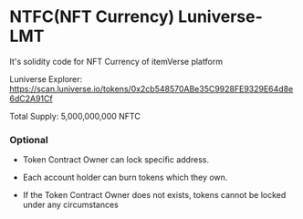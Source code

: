 # NTFC(NFT Currency) Luniverse-LMT

It's solidity code for NFT Currency of itemVerse platform

Luniverse Explorer: https://scan.luniverse.io/tokens/0x2cb548570ABe35C9928FE9329E64d8e6dC2A91Cf

Total Supply: 5,000,000,000 NFTC

### Optional

- Token Contract Owner can lock specific address.

- Each account holder can burn tokens which they own.

- If the Token Contract Owner does not exists, tokens cannot be locked under any circumstances